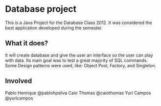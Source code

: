 Database project
============

This is a Java Project for the Database Class 2012. It was considered the best application developed during the semester.

## What it does?
It will create database and give the user an interface so the user can play with data. Its main goal was to test a great majority of SQL commands. Some Design patterns were used, like: Object Pool, Factory, and Singleton.

## Involved
Pablo Henrique @pablohpsilva
Caio Thomas @caiothomas
Yuri Campos @yuricampos
